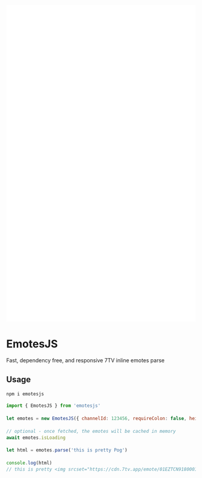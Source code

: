 ![banner](.github/images/banner.svg)

# EmotesJS

Fast, dependency free, and responsive 7TV inline emotes parse

## Usage

```sh
npm i emotesjs
```

```js
import { EmotesJS } from 'emotesjs'

let emotes = new EmotesJS({ channelId: 123456, requireColon: false, height: '1.64rem', format: 'WEBP' })

// optional - once fetched, the emotes will be cached in memory
await emotes.isLoading

let html = emotes.parse('this is pretty Pog')

console.log(html) 
// this is pretty <img srcset="https://cdn.7tv.app/emote/01EZTCN91800012PTN006Q50PR/4x.webp 128w, https://cdn.7tv.app/emote/01EZTCN91800012PTN006Q50PR/3x.webp 96w, https://cdn.7tv.app/emote/01EZTCN91800012PTN006Q50PR/2x.webp 64w, https://cdn.7tv.app/emote/01EZTCN91800012PTN006Q50PR/1x.webp 32w, " alt="Pog" style="height:1.65rem"/>
```
